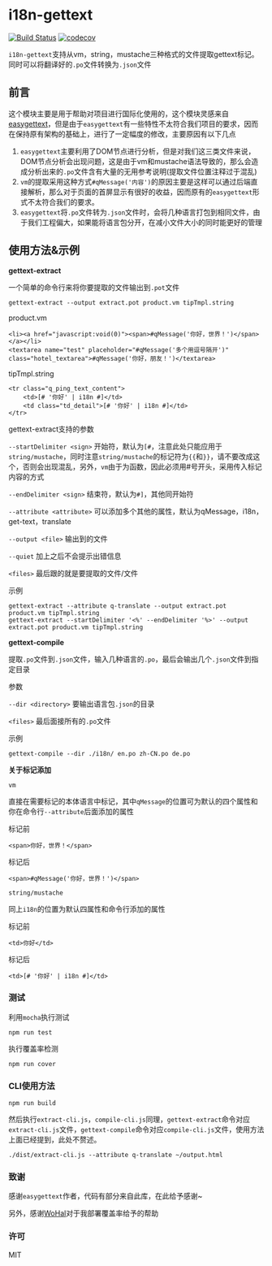 # i18n-gettext

[![Build Status](https://travis-ci.org/IhInspiration/i18n-gettext.svg?branch=master)](https://travis-ci.org/IhInspiration/i18n-gettext)
[![codecov](https://codecov.io/gh/IhInspiration/i18n-gettext/branch/master/graph/badge.svg)](https://codecov.io/gh/IhInspiration/i18n-gettext)

`i18n-gettext`支持从vm，string，mustache三种格式的文件提取gettext标记。同时可以将翻译好的`.po`文件转换为`.json`文件

## 前言

这个模块主要是用于帮助对项目进行国际化使用的，这个模块灵感来自[easygettext](https://github.com/Polyconseil/easygettext)，但是由于`easygettext`有一些特性不太符合我们项目的要求，因而在保持原有架构的基础上，进行了一定幅度的修改，主要原因有以下几点

1. `easygettext`主要利用了DOM节点进行分析，但是对我们这三类文件来说，DOM节点分析会出现问题，这是由于vm和mustache语法导致的，那么会造成分析出来的`.po`文件含有大量的无用参考说明(提取文件位置注释过于混乱)
2. `vm`的提取采用这种方式`#qMessage('内容')`的原因主要是这样可以通过后端直接解析，那么对于页面的首屏显示有很好的收益，因而原有的`easygettext`形式不太符合我们的要求。
3. `easygettext`将`.po`文件转为`.json`文件时，会将几种语言打包到相同文件，由于我们工程偏大，如果能将语言包分开，在减小文件大小的同时能更好的管理

## 使用方法&示例

**gettext-extract**

一个简单的命令行来将你要提取的文件输出到`.pot`文件

```
gettext-extract --output extract.pot product.vm tipTmpl.string
```

product.vm
```
<li><a href="javascript:void(0)"><span>#qMessage('你好，世界！')</span></a></li>
<textarea name="test" placeholder="#qMessage('多个用逗号隔开')" class="hotel_textarea">#qMessage('你好，朋友！')</textarea>
```

tipTmpl.string
```
<tr class="q_ping_text_content">
    <td>[# '你好' | i18n #]</td>
    <td class="td_detail">[# '你好' | i18n #]</td>
</tr>
```

gettext-extract支持的参数

`--startDelimiter <sign>` 开始符，默认为`[#`，注意此处只能应用于`string/mustache`，同时注意`string/mustache`的标记符为`{{`和`}}`，请不要改成这个，否则会出现混乱，另外，`vm`由于为函数，因此必须用#号开头，采用传入标记内容的方式

`--endDelimiter <sign>` 结束符，默认为`#]`，其他同开始符

`--attribute <attribute>` 可以添加多个其他的属性，默认为qMessage，i18n，get-text，translate

`--output <file>` 输出到的文件

`--quiet` 加上之后不会提示出错信息

`<files>` 最后跟的就是要提取的文件/文件

示例

```
gettext-extract --attribute q-translate --output extract.pot product.vm tipTmpl.string
gettext-extract --startDelimiter '<%' --endDelimiter '%>' --output extract.pot product.vm tipTmpl.string
```

**gettext-compile**

提取`.po`文件到`.json`文件，输入几种语言的`.po`，最后会输出几个`.json`文件到指定目录

参数

`--dir <directory>` 要输出语言包`.json`的目录

`<files>` 最后面接所有的`.po`文件

示例

```
gettext-compile --dir ./i18n/ en.po zh-CN.po de.po
```

**关于标记添加**

`vm`

直接在需要标记的本体语言中标记，其中`qMessage`的位置可为默认的四个属性和你在命令行`--attribute`后面添加的属性

标记前
```
<span>你好，世界！</span>
```

标记后
```
<span>#qMessage('你好，世界！')</span>
```

`string/mustache`

同上`i18n`的位置为默认四属性和命令行添加的属性

标记前
```
<td>你好</td>
```
标记后
```
<td>[# '你好' | i18n #]</td>
```


### 测试

利用`mocha`执行测试

```
npm run test
```
执行覆盖率检测
```
npm run cover
```

### CLI使用方法

```
npm run build
```

然后执行`extract-cli.js`，`compile-cli.js`同理，`gettext-extract`命令对应`extract-cli.js`文件，`gettext-compile`命令对应`compile-cli.js`文件，使用方法上面已经提到，此处不赘述。

```
./dist/extract-cli.js --attribute q-translate ~/output.html
```

### 致谢

感谢`easygettext`作者，代码有部分来自此库，在此给予感谢~

另外，感谢[WoHal](https://github.com/WoHal)对于我部署覆盖率给予的帮助

### 许可

MIT
